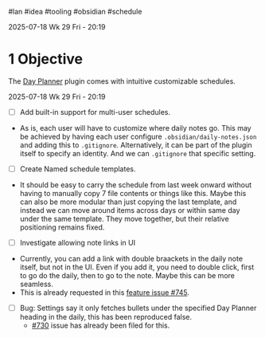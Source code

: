 #lan #idea #tooling #obsidian #schedule

2025-07-18 Wk 29 Fri - 20:19

# 1 Objective

The [Day Planner](<https://github.com/ivan-lednev/obsidian-day-planner>) plugin comes with intuitive customizable schedules. 

2025-07-18 Wk 29 Fri - 20:19

- [ ] Add built-in support for multi-user schedules.
- As is, each user will have to customize where daily notes go. This may be achieved by having each user configure `.obsidian/daily-notes.json` and adding this to `.gitignore`. Alternatively, it can be part of the plugin itself to specify an identity. And we can `.gitignore` that specific setting.

- [ ] Create Named schedule templates. 
- It should be easy to carry the schedule from last week onward without having to manually copy 7 file contents or things like this. Maybe this can also be more modular than just copying the last template, and instead we can move around items across days or within same day under the same template. They move together, but their relative positioning remains fixed.

- [ ] Investigate allowing note links in UI
- Currently, you can add a link with double braackets in the daily note itself, but not in the UI. Even if you add it, you need to double click, first to go do the daily, then to go to the note. Maybe this can be more seamless.
- This is already requested in this [feature issue #745](<https://github.com/ivan-lednev/obsidian-day-planner/issues/745>).

- [ ] Bug: Settings say it only fetches bullets under the specified Day Planner heading in the daily, this has been reproduced false.
	- [#730](<https://github.com/ivan-lednev/obsidian-day-planner/issues/730>) issue has already been filed for this.